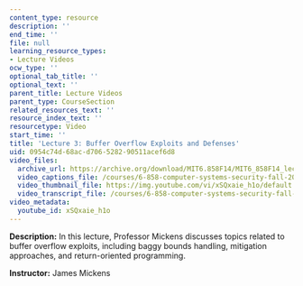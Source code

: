 ```yaml
---
content_type: resource
description: ''
end_time: ''
file: null
learning_resource_types:
- Lecture Videos
ocw_type: ''
optional_tab_title: ''
optional_text: ''
parent_title: Lecture Videos
parent_type: CourseSection
related_resources_text: ''
resource_index_text: ''
resourcetype: Video
start_time: ''
title: 'Lecture 3: Buffer Overflow Exploits and Defenses'
uid: 0954c74d-68ac-d706-5282-90511acef6d8
video_files:
  archive_url: https://archive.org/download/MIT6.858F14/MIT6_858F14_lec03_300k.mp4
  video_captions_file: /courses/6-858-computer-systems-security-fall-2014/82216b53e529519cbf16b8ceccac066c_xSQxaie_h1o.vtt
  video_thumbnail_file: https://img.youtube.com/vi/xSQxaie_h1o/default.jpg
  video_transcript_file: /courses/6-858-computer-systems-security-fall-2014/212248fe5b79818f8c4fab82c0fc845e_xSQxaie_h1o.pdf
video_metadata:
  youtube_id: xSQxaie_h1o
---
```


**Description:** In this lecture, Professor Mickens discusses topics related to buffer overflow exploits, including baggy bounds handling, mitigation approaches, and return-oriented programming.

**Instructor:** James Mickens



